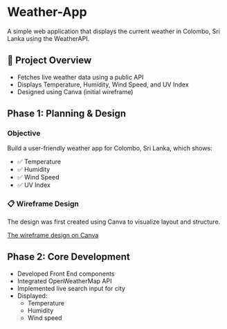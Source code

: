 # Weather-App
A simple web application that displays the current weather in Colombo, Sri Lanka using the WeatherAPI.

## 📌 Project Overview

- Fetches live weather data using a public API
- Displays Temperature, Humidity, Wind Speed, and UV Index
- Designed using Canva (initial wireframe)

## Phase 1: Planning & Design

### Objective
Build a user-friendly weather app for Colombo, Sri Lanka, which shows:
- ✅ Temperature
- ✅ Humidity
- ✅ Wind Speed
- ✅ UV Index

### 📋 Wireframe Design

The design was first created using Canva to visualize layout and structure.

[The wireframe design on Canva](https://www.canva.com/design/DAGqwejdjTk/HgOeiCwC--zqiR2IP-pkVQ/edit?utm_content=DAGqwejdjTk&utm_campaign=designshare&utm_medium=link2&utm_source=sharebutton)

## Phase 2: Core Development
- Developed Front End components
- Integrated OpenWeatherMap API
- Implemented live search input for city
- Displayed:
  - Temperature
  - Humidity 
  - Wind speed 




